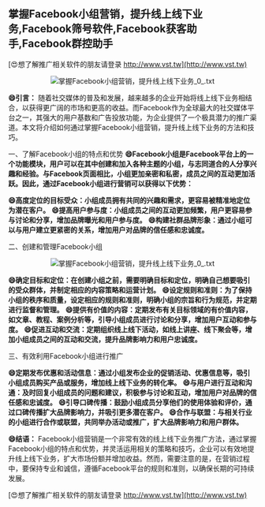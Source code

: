 ## **掌握Facebook小组营销，提升线上线下业务,Facebook筛号软件,Facebook获客助手,Facebook群控助手**

[😍想了解推广相关软件的朋友请登录 http://www.vst.tw](http://www.vst.tw)

 <center><img src="https://vst.tw/MP4/tuiguang/png/5.png" alt="掌握Facebook小组营销，提升线上线下业务_0_.txt"></center>

**😄引言：**
随着社交媒体的普及和发展，越来越多的企业开始将线上线下业务相结合，以获得更广阔的市场和更高的收益。而Facebook作为全球最大的社交媒体平台之一，其强大的用户基数和广告投放功能，为企业提供了一个极具潜力的推广渠道。本文将介绍如何通过掌握Facebook小组营销，提升线上线下业务的方法和技巧。

一、了解Facebook小组的特点和优势
**😄Facebook小组是Facebook平台上的一个功能模块，用户可以在其中创建和加入各种主题的小组，与志同道合的人分享兴趣和经验。与Facebook页面相比，小组更加亲密和私密，成员之间的互动更加活跃。因此，通过Facebook小组进行营销可以获得以下优势：**

**😄高度定位的目标受众：小组成员拥有共同的兴趣和需求，更容易被精准地定位为潜在客户。**
**😄提高用户参与度：小组成员之间的互动更加频繁，用户更容易参与讨论和分享，增加品牌曝光和用户参与度。**
**😄构建社群品牌形象：通过小组可以与用户建立更紧密的关系，增加用户对品牌的信任感和忠诚度。**

二、创建和管理Facebook小组

 <center><img src="https://vst.tw/MP4/tuiguang/png/1.png" alt="掌握Facebook小组营销，提升线上线下业务_0_.txt"></center>

**😄确定目标和定位：在创建小组之前，需要明确目标和定位，明确自己想要吸引的受众群体，并制定相应的内容策略和运营计划。**
**😄设定规则和准则：为了保持小组的秩序和质量，设定相应的规则和准则，明确小组的宗旨和行为规范，并定期进行监督和管理。**
**😄提供有价值的内容：定期发布有关目标领域的有价值内容，如文章、教程、案例分析等，引导小组成员进行讨论和分享，增加用户互动和参与度。**
**😄促进互动和交流：定期组织线上线下活动，如线上讲座、线下聚会等，增加小组成员之间的互动和交流，提升品牌影响力和用户忠诚度。**

三、有效利用Facebook小组进行推广

**😄定期发布优惠和活动信息：通过小组发布企业的促销活动、优惠信息等，吸引小组成员购买产品或服务，增加线上线下业务的转化率。**
**😄与用户进行互动和沟通：及时回复小组成员的问题和建议，积极参与讨论和互动，增加用户对品牌的信任感和忠诚度。**
**😄引导口碑传播：鼓励小组成员分享他们的使用体验和评价，通过口碑传播扩大品牌影响力，并吸引更多潜在客户。**
**😄合作与联盟：与相关行业的小组进行合作或联盟，共同举办活动或推广，扩大品牌影响力和用户群体。**

**😄结语：**
Facebook小组营销是一个非常有效的线上线下业务推广方法，通过掌握Facebook小组的特点和优势，并灵活运用相关的策略和技巧，企业可以有效地提升线上线下业务，扩大市场份额并增加收益。然而，需要注意的是，在营销过程中，要保持专业和诚信，遵循Facebook平台的规则和准则，以确保长期的可持续发展。

[😍想了解推广相关软件的朋友请登录 http://www.vst.tw](http://www.vst.tw)



